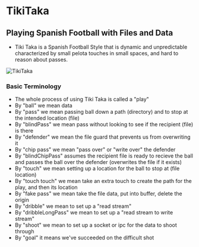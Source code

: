 # TikiTaka
## Playing Spanish Football with Files and Data
- Tiki Taka is a Spanish Football Style that is dynamic and unpredictable
characterized by small pelota touches in small spaces, and hard to reason about
passes.

![TikiTaka](https://j.gifs.com/vV0MbG.gif)

### Basic Terminology
- The whole process of using Tiki Taka is called a "play"
- By "ball" we mean data
- By "pass" we mean passing ball down a path (directory) and to stop at the intended location (file)
- By "blindPass" we mean pass without looking to see if the recipient (file) is there
- By "defender" we mean the file guard that prevents us from overwriting it
- By "chip pass" we mean "pass over" or "write over" the defender
- By "blindChipPass" assumes the recipient file is ready to recieve the ball and passes the ball over the defender (overwrites the file if it exists)
- By "touch" we mean setting up a location for the ball to stop at (file location)
- By "touch touch" we mean take an extra touch to create the path for the play, and then its location
- By "fake pass" we mean take the file data, put into buffer, delete the origin
- By "dribble" we mean to set up a "read stream"
- By "dribbleLongPass" we mean to set up a "read stream to write stream"
- By "shoot" we mean to set up a socket or ipc for the data to shoot through
- By "goal" it means we've succeeded on the difficult shot
